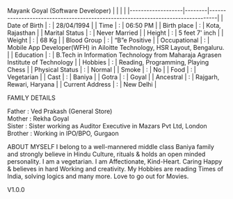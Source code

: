 Mayank Goyal (Software Developer)
|              |       |                                                                         |
|-------------------|--------|---------------------------------------------------------------------------------|
| Date of Birth     | :      | 28/04/1994                                                                      |
| Time              | :      | 06:50 PM                                                                        |
| Birth place       | :      | Kota, Rajasthan	                                           |
| Marital Status    | :      | Never Married                                                                   |
| Height            | :      | 5 feet 7' inch                                                                  |
| Weight            | :      | 68 Kg                                                                           |
| Blood Group       | :      | “B”e Positive                                                                   |
| Occupational      | :      | Mobile App Developer(WFH) in Ailoitte Technology, HSR Layout, Bengaluru.
|
| Education         | :      | B.Tech in Information Technology from Maharaja Agrasen Institute of Technology  |
| Hobbies           | :      | Reading, Programming, Playing Chess                                             |
| Physical Status   | :		 | Normal                                                                          |
| Smoke             | :      | No                                                                              |
| Food              | :      | Vegetarian                                                                      |
| Cast              | :      | Baniya                                                                          |
| Gotra             | :      | Goyal                                                                           |
| Ancestral         | :      | Rajgarh, Rewari, Haryana                                                        |
| Current Address   | :      | New Delhi                                                        |

FAMILY DETAILS

Father 		:	Ved Prakash (General Store)<br>
Mother		:	Rekha Goyal<br>
Sister		:	Sister working as Auditor Executive in Mazars Pvt Ltd, London<br>
Brother		: 	Working in IPO/BPO, Gurgaon

ABOUT MYSELF
I belong to a well-mannered middle class Baniya family and strongly believe in Hindu Culture, rituals & holds an open minded personality. I am a vegetarian. I am Affectionate, Kind-Heart. Caring Happy & believes in hard Working and creativity. My Hobbies are reading Times of India, solving logics and many more. 
Love to go out for Movies.

V1.0.0
